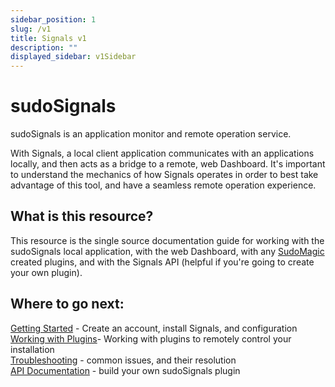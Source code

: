 ```yaml
---
sidebar_position: 1
slug: /v1
title: Signals v1
description: ""
displayed_sidebar: v1Sidebar
---
```


# sudoSignals 

sudoSignals is an application monitor and remote operation service.

With Signals, a local client application communicates with an applications locally, and then acts as a bridge to a remote, web Dashboard. It's important to understand the mechanics of how Signals operates in order to best take advantage of this tool, and have a seamless remote operation experience. 

## What is this resource?

This resource is the single source documentation guide for working with the sudoSignals local application, with the web Dashboard, with any [SudoMagic](https://www.sudomagic.com/) created plugins, and with the Signals API (helpful if you're going to create your own plugin).

## Where to go next:
[Getting Started](./v1/getting-started) - Create an account, install Signals, and configuration  
[Working with Plugins](./v1/plugins)- Working with plugins to remotely control your installation   
[Troubleshooting](./v1/troubleshooting) - common issues, and their resolution  
[API Documentation](./v1/api) - build your own sudoSignals plugin
